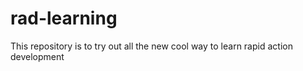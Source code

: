 # rad-learning
This repository is to try out all the new cool way to learn rapid action development
